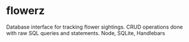 # flowerz
Database interface for tracking flower sightings. CRUD operations done with raw SQL queries and statements. Node, SQLite, Handlebars
